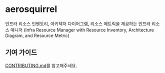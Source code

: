 # aerosquirrel

인프라 리소스 인벤토리, 아키텍처 다이어그램, 리소스 메트릭을 제공하는 인프라 리소스 매니저 (Infra Resource Manager with Resource Inventory, Architecture Diagram, and Resource Metric)

## 기여 가이드

[CONTRIBUTING.md](./CONTRIBUTING.md)를 참고해주세요.
